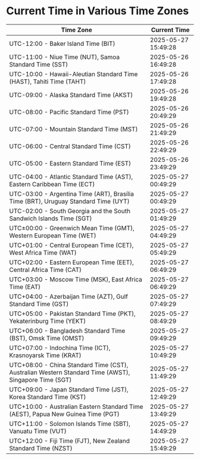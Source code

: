 # Current Time in Various Time Zones

| Time Zone | Current Time |
|-----------|--------------|
| UTC-12:00 - Baker Island Time (BIT) | 2025-05-27 15:49:28 |
| UTC-11:00 - Niue Time (NUT), Samoa Standard Time (SST) | 2025-05-26 16:49:28 |
| UTC-10:00 - Hawaii-Aleutian Standard Time (HAST), Tahiti Time (TAHT) | 2025-05-26 17:49:28 |
| UTC-09:00 - Alaska Standard Time (AKST) | 2025-05-26 19:49:28 |
| UTC-08:00 - Pacific Standard Time (PST) | 2025-05-26 20:49:29 |
| UTC-07:00 - Mountain Standard Time (MST) | 2025-05-26 21:49:29 |
| UTC-06:00 - Central Standard Time (CST) | 2025-05-26 22:49:29 |
| UTC-05:00 - Eastern Standard Time (EST) | 2025-05-26 23:49:29 |
| UTC-04:00 - Atlantic Standard Time (AST), Eastern Caribbean Time (ECT) | 2025-05-27 00:49:29 |
| UTC-03:00 - Argentina Time (ART), Brasília Time (BRT), Uruguay Standard Time (UYT) | 2025-05-27 00:49:29 |
| UTC-02:00 - South Georgia and the South Sandwich Islands Time (SGT) | 2025-05-27 01:49:29 |
| UTC±00:00 - Greenwich Mean Time (GMT), Western European Time (WET) | 2025-05-27 04:49:29 |
| UTC+01:00 - Central European Time (CET), West Africa Time (WAT) | 2025-05-27 05:49:29 |
| UTC+02:00 - Eastern European Time (EET), Central Africa Time (CAT) | 2025-05-27 06:49:29 |
| UTC+03:00 - Moscow Time (MSK), East Africa Time (EAT) | 2025-05-27 06:49:29 |
| UTC+04:00 - Azerbaijan Time (AZT), Gulf Standard Time (GST) | 2025-05-27 07:49:29 |
| UTC+05:00 - Pakistan Standard Time (PKT), Yekaterinburg Time (YEKT) | 2025-05-27 08:49:29 |
| UTC+06:00 - Bangladesh Standard Time (BST), Omsk Time (OMST) | 2025-05-27 09:49:29 |
| UTC+07:00 - Indochina Time (ICT), Krasnoyarsk Time (KRAT) | 2025-05-27 10:49:29 |
| UTC+08:00 - China Standard Time (CST), Australian Western Standard Time (AWST), Singapore Time (SGT) | 2025-05-27 11:49:29 |
| UTC+09:00 - Japan Standard Time (JST), Korea Standard Time (KST) | 2025-05-27 12:49:29 |
| UTC+10:00 - Australian Eastern Standard Time (AEST), Papua New Guinea Time (PGT) | 2025-05-27 13:49:29 |
| UTC+11:00 - Solomon Islands Time (SBT), Vanuatu Time (VUT) | 2025-05-27 14:49:29 |
| UTC+12:00 - Fiji Time (FJT), New Zealand Standard Time (NZST) | 2025-05-27 15:49:29 |
